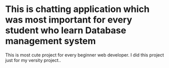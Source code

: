 # This is chatting application which was most important for every student who learn Database management system


This is most cute project for every beginner web developer. 
I did this project just for my versity project..
